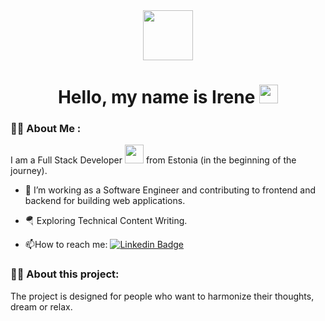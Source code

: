 <div align="center">
  <img src="https://media.giphy.com/media/v1.Y2lkPTc5MGI3NjExdGp5cmZscmdkNWJ1a3hrZ2FvZmo5Nm8xZjhzNzNlYXR1ejljempyeCZlcD12MV9pbnRlcm5hbF9naWZfYnlfaWQmY3Q9Zw/ca2IQQI3LfR1saF1vf/giphy.gif" width="80"/>
</div>
<h1 align="center">
  Hello, my name is Irene
  <img src="https://media.giphy.com/media/hvRJCLFzcasrR4ia7z/giphy.gif" width="30px"/>
</h1>

### :woman_technologist: About Me :
I am a Full Stack Developer <img src="https://media.giphy.com/media/WUlplcMpOCEmTGBtBW/giphy.gif" width="30"> from Estonia (in the beginning of the journey).
- :telescope: I’m working as a Software Engineer and contributing to frontend and backend for building web applications.

- :parachute: Exploring Technical Content Writing.

- :mailbox:How to reach me: [![Linkedin Badge](https://img.shields.io/badge/-kakbar-blue?style=flat&logo=Linkedin&logoColor=white)](www.linkedin.com/in/irina-lipatnikova-1b8567b4)

### :fairy_man: About this project:

The project is designed for people who want to harmonize their thoughts, dream or relax.
